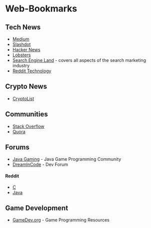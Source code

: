 # Web-Bookmarks

## Tech News
- [Medium](https://medium.com/)
- [Slashdot](https://slashdot.org/)
- [Hacker News](https://news.ycombinator.com/)
- [Lobsters](https://lobste.rs/)
- [Search Engine Land](https://searchengineland.com/) - covers all aspects of the search marketing industry
- [Reddit Technology](https://www.reddit.com/r/technology/)

## Crypto News
- [CryptoList](https://github.com/coinpride/CryptoList)

## Communities 
- [Stack Overflow](https://stackoverflow.com/)
- [Quora](https://www.quora.com/topic/Computer-Programming)

## Forums
- [Java Gaming](http://www.java-gaming.org/) - Java Game Programming Community
- [DreamInCode](http://www.dreamincode.net/) - Dev Forum

#### Reddit
- [C](https://www.reddit.com/r/C_Programming/)
- [Java](https://www.reddit.com/r/java/)

## Game Development
- [GameDev.org](http://gamedevs.org/) - Game Programming Resources

